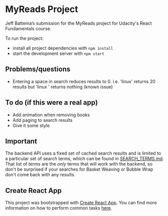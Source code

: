 # MyReads Project

Jeff Battema’s submission for the MyReads project for Udacity's React Fundamentals course.

To run the project:

* install all project dependencies with `npm install`
* start the development server with `npm start`


## Problems/questions
- Entering a space in search reduces results to 0. i.e. 'linux' returns 20 results but 'linux ' returns nothing (known issue)

## To do (if this were a real app)
- Add animation when removing books
- Add paging to search results
- Give it some style


## Important
The backend API uses a fixed set of cached search results and is limited to a particular set of search terms, which can be found in [SEARCH_TERMS.md](SEARCH_TERMS.md). That list of terms are the _only_ terms that will work with the backend, so don't be surprised if your searches for Basket Weaving or Bubble Wrap don't come back with any results.

## Create React App

This project was bootstrapped with [Create React App](https://github.com/facebookincubator/create-react-app). You can find more information on how to perform common tasks [here](https://github.com/facebookincubator/create-react-app/blob/master/packages/react-scripts/template/README.md).

